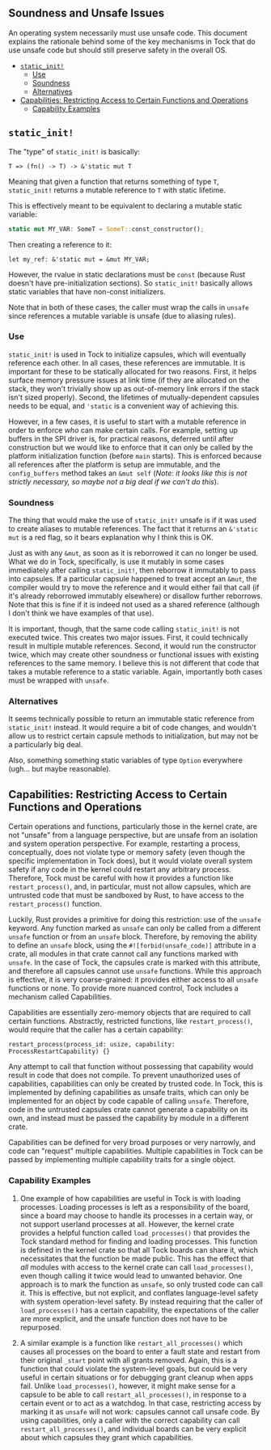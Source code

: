 Soundness and Unsafe Issues
---------------------------

An operating system necessarily must use unsafe code. This document explains
the rationale behind some of the key mechanisms in Tock that do use unsafe code
but should still preserve safety in the overall OS.

<!-- npm i -g markdown-toc; markdown-toc -i Soundness.md -->

<!-- toc -->

- [`static_init!`](#static_init)
  * [Use](#use)
  * [Soundness](#soundness)
  * [Alternatives](#alternatives)
- [Capabilities: Restricting Access to Certain Functions and Operations](#capabilities-restricting-access-to-certain-functions-and-operations)
  * [Capability Examples](#capability-examples)

<!-- tocstop -->

## `static_init!`

The "type" of `static_init!` is basically:

```
T => (fn() -> T) -> &'static mut T
```

Meaning that given a function that returns something of type `T`, `static_init!`
returns a mutable reference to `T` with static lifetime.

This is effectively meant to be equivalent to declaring a mutable static
variable:

```rust
static mut MY_VAR: SomeT = SomeT::const_constructor();
```

Then creating a reference to it:

```
let my_ref: &'static mut = &mut MY_VAR;
```

However, the rvalue in static declarations must be `const` (because Rust doesn't
have pre-initialization sections). So `static_init!` basically allows static
variables that have non-const initializers.

Note that in both of these cases, the caller must wrap the calls in `unsafe`
since references a mutable variable is unsafe (due to aliasing rules).

### Use

`static_init!` is used in Tock to initialize capsules, which will eventually
reference each other. In all cases, these references are immutable. It is
important for these to be statically allocated for two reasons. First, it helps
surface memory pressure issues at link time (if they are allocated on the stack,
they won't trivially show up as out-of-memory link errors if the stack isn't
sized properly). Second, the lifetimes of mutually-dependent capsules needs to
be equal, and `'static` is a convenient way of achieving this.

However, in a few cases, it is useful to start with a mutable reference in order
to enforce _who_ can make certain calls. For example, setting up buffers in the
SPI driver is, for practical reasons, deferred until after construction but we
would like to enforce that it can only be called by the platform initialization
function (before `main` starts). This is enforced because all references after
the platform is setup are immutable, and the `config_buffers` method takes an
`&mut self` (_Note: it looks like this is not strictly necessary, so maybe not a
big deal if we can't do this_).

### Soundness

The thing that would make the use of `static_init!` unsafe is if it was used to
create aliases to mutable references. The fact that it returns an `&'static mut`
is a red flag, so it bears explanation why I think this is OK.

Just as with any `&mut`, as soon as it is reborrowed it can no longer be used.
What we do in Tock, specifically, is use it mutably in some cases immediately
after calling `static_init!`, then reborrow it immutably to pass into capsules.
If a particular capsule happened to treat accept an `&mut`, the compiler would
try to move the reference and it would either fail that call (if it's already
reborrowed immutably elsewhere) or disallow further reborrows. Note that this is
fine if it is indeed not used as a shared reference (although I don't think we
have examples of that use).

It is important, though, that the same code calling `static_init!` is not
executed twice. This creates two major issues. First, it could technically
result in multiple mutable references. Second, it would run the constructor
twice, which may create other soundness or functional issues with existing
references to the same memory. I believe this is not different that code that
takes a mutable reference to a static variable. Again, importantly both cases
must be wrapped with `unsafe`.

### Alternatives

It seems technically possible to return an immutable static reference from
`static_init!` instead. It would require a bit of code changes, and wouldn't
allow us to restrict certain capsule methods to initialization, but may not be a
particularly big deal.

Also, something something static variables of type `Option` everywhere (ugh...
but maybe reasonable).


## Capabilities: Restricting Access to Certain Functions and Operations

Certain operations and functions, particularly those in the kernel crate, are
not "unsafe" from a language perspective, but are unsafe from an isolation and
system operation perspective. For example, restarting a process, conceptually,
does not violate type or memory safety (even though the specific implementation
in Tock does), but it would violate overall system safety if any code in the
kernel could restart any arbitrary process. Therefore, Tock must be careful with
how it provides a function like `restart_process()`, and, in particular, must
not allow capsules, which are untrusted code that must be sandboxed by Rust, to
have access to the `restart_process()` function.

Luckily, Rust provides a primitive for doing this restriction: use of the
`unsafe` keyword. Any function marked as `unsafe` can only be called from a
different `unsafe` function or from an `unsafe` block. Therefore, by removing
the ability to define an `unsafe` block, using the `#![forbid(unsafe_code)]`
attribute in a crate, all modules in that crate cannot call any functions marked
with `unsafe`. In the case of Tock, the capsules crate is marked with this
attribute, and therefore all capsules cannot use `unsafe` functions. While this
approach is effective, it is very coarse-grained: it provides either access to
all `unsafe` functions or none. To provide more nuanced control, Tock includes
a mechanism called Capabilities.

Capabilities are essentially zero-memory objects that are required to call
certain functions. Abstractly, restricted functions, like `restart_process()`,
would require that the caller has a certain capability:

    restart_process(process_id: usize, capability: ProcessRestartCapability) {}

Any attempt to call that function without possessing that capability would
result in code that does not compile. To prevent unauthorized uses of
capabilities, capabilities can only be created by trusted code. In Tock, this is
implemented by defining capabilities as unsafe traits, which can only be
implemented for an object by code capable of calling `unsafe`. Therefore, code
in the untrusted capsules crate cannot generate a capability on its own, and
instead must be passed the capability by module in a different crate.

Capabilities can be defined for very broad purposes or very narrowly, and code
can "request" multiple capabilities. Multiple capabilities in Tock can be passed
by implementing multiple capability traits for a single object.

### Capability Examples

1. One example of how capabilities are useful in Tock is with loading processes.
   Loading processes is left as a responsibility of the board, since a board may
   choose to handle its processes in a certain way, or not support userland
   processes at all. However, the kernel crate provides a helpful function
   called `load_processes()` that provides the Tock standard method for finding
   and loading processes. This function is defined in the kernel crate so that
   all Tock boards can share it, which necessitates that the function be made
   public. This has the effect that _all_ modules with access to the kernel
   crate can call `load_processes()`, even though calling it twice would lead to
   unwanted behavior. One approach is to mark the function as `unsafe`, so only
   trusted code can call it. This is effective, but not explicit, and conflates
   language-level safety with system operation-level safety. By instead
   requiring that the caller of `load_processes()` has a certain capability, the
   expectations of the caller are more explicit, and the unsafe function does
   not have to be repurposed.

2. A similar example is a function like `restart_all_processes()` which causes
   all processes on the board to enter a fault state and restart from their
   original `_start` point with all grants removed. Again, this is a function
   that could violate the system-level goals, but could be very useful in
   certain situations or for debugging grant cleanup when apps fail. Unlike
   `load_processes()`, however, it might make sense for a capsule to be able to
   call `restart_all_processes()`, in response to a certain event or to act as a
   watchdog. In that case, restricting access by marking it as `unsafe` will not
   work: capsules cannot call unsafe code. By using capabilities, only a caller
   with the correct capability can call `restart_all_processes()`, and
   individual boards can be very explicit about which capsules they grant which
   capabilities.
